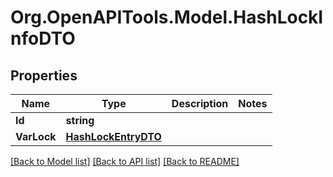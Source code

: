 # Org.OpenAPITools.Model.HashLockInfoDTO

## Properties

Name | Type | Description | Notes
------------ | ------------- | ------------- | -------------
**Id** | **string** |  | 
**VarLock** | [**HashLockEntryDTO**](HashLockEntryDTO.md) |  | 

[[Back to Model list]](../README.md#documentation-for-models) [[Back to API list]](../README.md#documentation-for-api-endpoints) [[Back to README]](../README.md)

